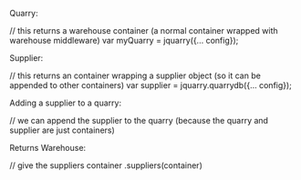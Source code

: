 Quarry:

  // this returns a warehouse container (a normal container wrapped with warehouse middleware)
  var myQuarry = jquarry({... config});

Supplier:

  // this returns an container wrapping a supplier object (so it can be appended to other containers)
  var supplier = jquarry.quarrydb({... config});

Adding a supplier to a quarry:

  // we can append the supplier to the quarry (because the quarry and supplier are just containers)



Returns Warehouse:

  // give the suppliers container
  .suppliers(container)